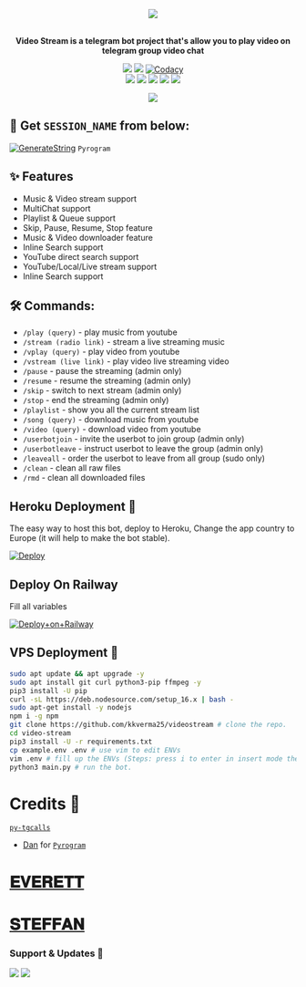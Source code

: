 <p align="center"><a href="https://t.me/D_E_V_l_L">
    <img src="https://telegra.ph/file/424cca39d4e7fe74286ba.jpg"></a></p>
<p align="center">
    <br><b>Video Stream is a telegram bot project that's allow you to play video on telegram group video chat</b><br>
</p>
<p align="center">
    <a href="https://www.python.org/" alt="made-with-python"> <img src="https://img.shields.io/badge/Made%20with-Python-black.svg?style=flat-square&logo=python&logoColor=blue&color=red" /></a>
    <a href="https://github.com/kkverma25/videostream/graphs/commit-activity" alt="Maintenance"> <img src="https://img.shields.io/badge/Maintained%3F-yes-red.svg?style=flat-square" /></a>
    <a href="https://app.codacy.com/gh/marrk85/videostream/dashboard"> <img src="https://img.shields.io/codacy/grade/a723cb464d5a4d25be3152b5d71de82d?color=red&logo=codacy&style=flat-square" alt="Codacy" /></a><br>
    <a href="https://github.com/kkverma25/videostream/graphs/commit-activity"> <img src="https://img.shields.io/github/repo-size/marrk85/videostream?color=red&logo=github&logoColor=blue&style=flat-square" /></a>
    <a href="https://github.com/marrk85/videostream/commits/main"> <img src="https://img.shields.io/github/last-commit/marrk85/videostream?color=red&logo=github&logoColor=blue&style=flat-square" /></a>
    <a href="https://github.com/marrk85/videostream/issues"> <img src="https://img.shields.io/github/issues/marrk85/videostream?color=red&logo=github&logoColor=blue&style=flat-square" /></a>
    <a href="https://github.com/marrk85/videostream/network/members"> <img src="https://img.shields.io/github/forks/marrk85/videostream?color=red&logo=github&logoColor=blue&style=flat-square" /></a>  
    <a href="https://github.com/marrk85/videostream/network/members"> <img src="https://img.shields.io/github/stars/marrk85/videostream?color=red&logo=github&logoColor=blue&style=flat-square" /></a>  
<p align="center"><a href="https://t.me/HINDI_MUS1C">
    <img src="https://telegra.ph/file/86c28a82fb88ebb051fd7.jpg"></a></p>
<p align="center">
</p>

## 🧪 Get `SESSION_NAME` from below:

[![GenerateString](https://img.shields.io/badge/repl.it-generateString-yellowred)](https://replit.com/@marrk85/genStr) ``Pyrogram``

## ✨ Features
- Music & Video stream support
- MultiChat support
- Playlist & Queue support
- Skip, Pause, Resume, Stop feature
- Music & Video downloader feature
- Inline Search support
- YouTube direct search support
- YouTube/Local/Live stream support
- Inline Search support

## 🛠 Commands:
- `/play (query)` - play music from youtube
- `/stream (radio link)` - stream a live streaming music
- `/vplay (query)` - play video from youtube
- `/vstream (live link)` - play video live streaming video
- `/pause` - pause the streaming (admin only)
- `/resume` - resume the streaming (admin only)
- `/skip` - switch to next stream (admin only)
- `/stop` - end the streaming (admin only)
- `/playlist` - show you all the current stream list
- `/song (query)` - download music from youtube
- `/video (query)` - download video from youtube
- `/userbotjoin` - invite the userbot to join group (admin only)
- `/userbotleave` - instruct userbot to leave the group (admin only)
- `/leaveall` - order the userbot to leave from all group (sudo only)
- `/clean` - clean all raw files
- `/rmd` - clean all downloaded files

## Heroku Deployment 💜
The easy way to host this bot, deploy to Heroku, Change the app country to Europe (it will help to make the bot stable).

[![Deploy](https://www.herokucdn.com/deploy/button.svg)](https://heroku.com/deploy?template=https://github.com/kkverma25/videostream)
## Deploy On Railway
Fill all variables 

[![Deploy+on+Railway](https://railway.app/button.svg)](https://railway.app/new/template?template=https://github.com/marrk85/videostream&envs=ALIVE_NAME,API_HASH,API_ID,ASSISTANT_NAME,BOT_NAME,BOT_TOKEN,BOT_USERNAME,DURATION_LIMIT,GROUP_SUPPORT,OWNER_NAME,SESSION_NAME,SUDO_USERS,UPDATES_CHANNEL)

## VPS Deployment 📡

```sh
sudo apt update && apt upgrade -y
sudo apt install git curl python3-pip ffmpeg -y
pip3 install -U pip
curl -sL https://deb.nodesource.com/setup_16.x | bash -
sudo apt-get install -y nodejs
npm i -g npm
git clone https://github.com/kkverma25/videostream # clone the repo.
cd video-stream
pip3 install -U -r requirements.txt
cp example.env .env # use vim to edit ENVs
vim .env # fill up the ENVs (Steps: press i to enter in insert mode then edit the file. Press Esc to exit the editing mode then type :wq! and press Enter key to save the file).
python3 main.py # run the bot.
```

# Credits 💖
 [``py-tgcalls``](https://github.com/pytgcalls/pytgcalls)
- [Dan](https://github.com/delivrance) for [``Pyrogram``](https://github.com/pyrogram)
# [𝐄𝐕𝐄𝐑𝐄𝐓𝐓](https://t.me/D_E_V_l_L)
# [𝐒𝐓𝐄𝐅𝐅𝐀𝐍](https://t.me/Dr_Steffan)

### Support & Updates 🎑
<a href="https://t.me/HINDI_MUS1C"><img src="https://img.shields.io/badge/Join-Group%20Support-blue.svg?style=for-the-badge&logo=Telegram"></a> <a href="https://t.me/marrkchannel"><img src="https://img.shields.io/badge/Join-Updates%20Channel-blue.svg?style=for-the-badge&logo=Telegram"></a>
